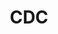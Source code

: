 ---
# This topic lives at
# https://digital.gov/topics/cdc

# Topic Title
title: "CDC"

# description — keep it short and clear
# summary: ""

# Weight
weight: 1

# For more information on managing topics,
# see https://github.com/GSA/digitalgov.gov/wiki/topics
---